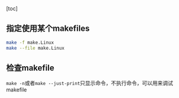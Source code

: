 [toc]

## 指定使用某个makefiles

```bash
make -f make.Linux
make --file make.Linux
```



## 检查makefile

`make -n`或者`make --just-print`只显示命令，不执行命令，可以用来调试makefile